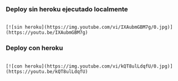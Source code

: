 
<h3>Deploy sin heroku ejecutado localmente</h3>
<code>
[![sin heroku](https://img.youtube.com/vi/IXAubmGBM7g/0.jpg)](https://youtu.be/IXAubmGBM7g)</code>
</code>

<h3>Deploy con heroku</h3>
<code>
[![con heroku](https://img.youtube.com/vi/kQT8ulLdqfU/0.jpg)](https://youtu.be/kQT8ulLdqfU)
</code>


